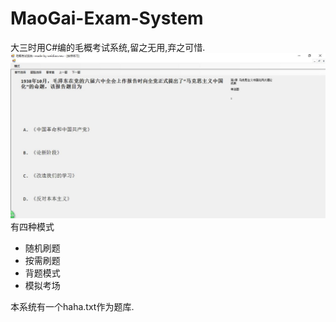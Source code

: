 # MaoGai-Exam-System
大三时用C#编的毛概考试系统,留之无用,弃之可惜.
![图片不见了](ui.jpg)
有四种模式
* 随机刷题
* 按需刷题
* 背题模式
* 模拟考场

本系统有一个haha.txt作为题库.
